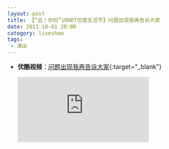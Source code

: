 ```yaml
---
layout: post
title: 【“去！你的”iMART创意生活节】问题出现我再告诉大家
date: 2011-10-01 20:00
category: liveshow
tags:
 - 演出
---
```


* **优酷视频**：[问题出现我再告诉大家](https://v.youku.com/v_show/id_XMzA5MDAyMTU2.html){:target="_blank"}
  
  <div class="iframe-container"><iframe class="responsive-iframe" src='https://player.youku.com/embed/XMzA5MDAyMTU2'  frameborder="no" allow="accelerometer; autoplay; clipboard-write; encrypted-media; gyroscope; picture-in-picture" allowfullscreen="true"></iframe></div>
